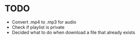 # TODO
* Convert .mp4 to .mp3 for audio
* Check if playlist is private
* Decided what to do when download a file that already exists